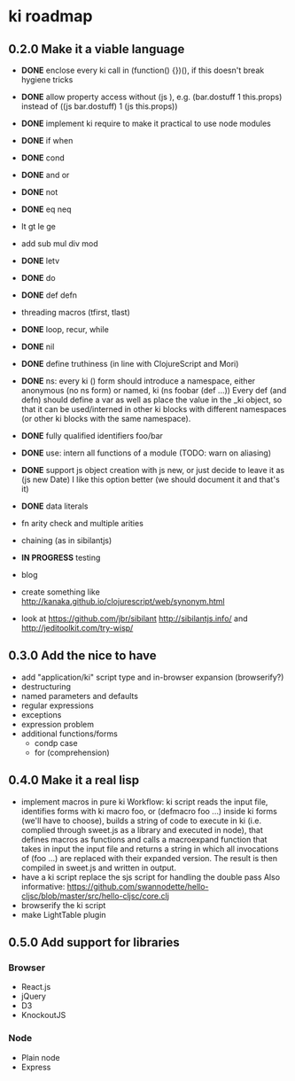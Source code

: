 
# ki roadmap

## 0.2.0 Make it a viable language

* **DONE** enclose every ki call in (function() {})(), if this doesn't break hygiene tricks
* **DONE** allow property access without (js ), e.g. (bar.dostuff 1 this.props) instead of 
  ((js bar.dostuff) 1 (js this.props)) 
* **DONE** implement ki require to make it practical to use node modules

* **DONE** if when 
* **DONE** cond 
* **DONE** and or 
* **DONE** not
* **DONE** eq neq 
* lt gt le ge
* add sub mul div mod
* **DONE** letv 
* **DONE** do
* **DONE** def defn 
* threading macros (tfirst, tlast)
* **DONE** loop, recur, while
* **DONE** nil 
* **DONE** define truthiness (in line with ClojureScript and Mori)
* **DONE** ns: every ki () form should introduce a namespace, either anonymous 
  (no ns form) or named, ki (ns foobar (def ...))
  Every def (and defn) should define a var as well as place the value in
  the _ki object, so that it can be used/interned in other ki blocks with different 
  namespaces (or other ki blocks with the same namespace).
* **DONE** fully qualified identifiers foo/bar
* **DONE** use: intern all functions of a module (TODO: warn on aliasing)
* **DONE** support js object creation with js new, or just decide to leave it as 
  (js new Date) I like this option better (we should document it and that's it)
* **DONE** data literals
* fn arity check and multiple arities
* chaining (as in sibilantjs)

* **IN PROGRESS** testing

* blog
* create something like http://kanaka.github.io/clojurescript/web/synonym.html
* look at https://github.com/jbr/sibilant http://sibilantjs.info/
  and http://jeditoolkit.com/try-wisp/

## 0.3.0 Add the nice to have

* add "application/ki" script type and in-browser expansion (browserify?)
* destructuring
* named parameters and defaults
* regular expressions
* exceptions
* expression problem
* additional functions/forms
  * condp case
  * for (comprehension)

## 0.4.0 Make it a real lisp

* implement macros in pure ki
  Workflow: ki script reads the input file, identifies forms with ki macro foo, 
  or (defmacro foo ...) inside ki forms (we'll have to choose), builds a string
  of code to execute in ki (i.e. complied through sweet.js as a library and 
  executed in node), that defines macros as functions and calls a macroexpand
  function that takes in input the input file and returns a string in which all
  invocations of (foo ...) are replaced with their expanded version.
  The result is then compiled in sweet.js and written in output.
* have a ki script replace the sjs script for handling the double pass
  Also informative: https://github.com/swannodette/hello-cljsc/blob/master/src/hello-cljsc/core.clj
* browserify the ki script
* make LightTable plugin

## 0.5.0 Add support for libraries

### Browser 

* React.js
* jQuery
* D3
* KnockoutJS

### Node

* Plain node
* Express


